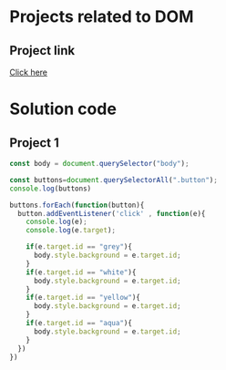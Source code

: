 # Projects related to DOM

## Project link
[Click here](https://stackblitz.com/edit/stackblitz-starters-gpxbrg?file=01-colorSwitcher%2Findex.html)

# Solution code

## Project 1

```javascript
const body = document.querySelector("body");

const buttons=document.querySelectorAll(".button");
console.log(buttons)

buttons.forEach(function(button){
  button.addEventListener('click' , function(e){
    console.log(e);
    console.log(e.target);

    if(e.target.id == "grey"){
      body.style.background = e.target.id;
    }
    if(e.target.id == "white"){
      body.style.background = e.target.id;
    }
    if(e.target.id == "yellow"){
      body.style.background = e.target.id;
    }
    if(e.target.id == "aqua"){
      body.style.background = e.target.id;
    }
  })
})
